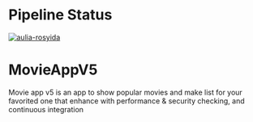 # Pipeline Status
[![aulia-rosyida](https://circleci.com/gh/aulia-rosyida/MySimpleCleanArchitecture.svg?style=svg)](https://circleci.com/gh/aulia-rosyida/MySimpleCleanArchitecture)

# MovieAppV5
Movie app v5 is an app to show popular movies and make list for your favorited one that enhance with performance &amp; security checking, and continuous integration
